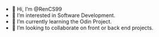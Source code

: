 - 👋 Hi, I’m @RenCS99
- 👀 I’m interested in Software Development.
- 🌱 I’m currently learning the Odin Project.
- 💞️ I’m looking to collaborate on front or back end projects.

<!---
RenCS99/RenCS99 is a ✨ special ✨ repository because its `README.md` (this file) appears on your GitHub profile.
You can click the Preview link to take a look at your changes.
--->
